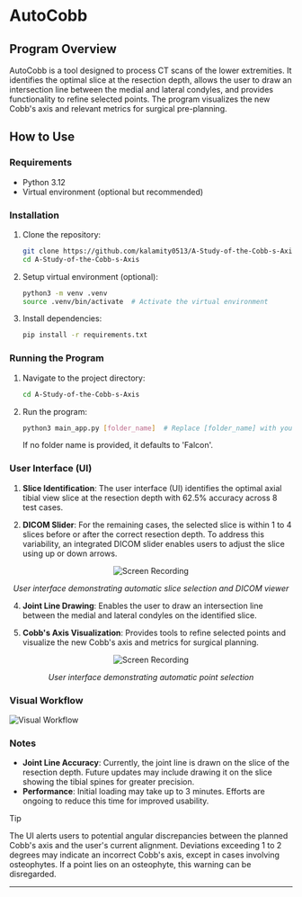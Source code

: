 # AutoCobb

## Program Overview

AutoCobb is a tool designed to process CT scans of the lower extremities. It identifies the optimal slice at the resection depth, allows the user to draw an intersection line between the medial and lateral condyles, and provides functionality to refine selected points. The program visualizes the new Cobb's axis and relevant metrics for surgical pre-planning.

## How to Use

### Requirements

- Python 3.12
- Virtual environment (optional but recommended)

### Installation

1. Clone the repository:

    ```bash
    git clone https://github.com/kalamity0513/A-Study-of-the-Cobb-s-Axis.git
    cd A-Study-of-the-Cobb-s-Axis
    ```

2. Setup virtual environment (optional):

    ```bash
    python3 -m venv .venv
    source .venv/bin/activate  # Activate the virtual environment
    ```

3. Install dependencies:

    ```bash
    pip install -r requirements.txt
    ```

### Running the Program

1. Navigate to the project directory:

    ```bash
    cd A-Study-of-the-Cobb-s-Axis
    ```

2. Run the program:

    ```bash
    python3 main_app.py [folder_name]  # Replace [folder_name] with your folder containing .dcm files
    ```

    If no folder name is provided, it defaults to 'Falcon'.

### User Interface (UI)

1. **Slice Identification**: The user interface (UI) identifies the optimal axial tibial view slice at the resection depth with 62.5% accuracy across 8 test cases.
   
2. **DICOM Slider**: For the remaining cases, the selected slice is within 1 to 4 slices before or after the correct resection depth. To address this variability, an integrated DICOM slider enables users to adjust the slice using up or down arrows.

<p align="center">
  <img src="https://github.com/kalamity0513/A-Study-of-the-Cobb-s-Axis/assets/115133535/528e1492-92c4-407a-9b0c-d99e84a94e49" alt="Screen Recording">
</p>
<p align="center"><em> User interface demonstrating automatic slice selection and DICOM viewer</em></p>
   
4. **Joint Line Drawing**: Enables the user to draw an intersection line between the medial and lateral condyles on the identified slice.
   
5. **Cobb's Axis Visualization**: Provides tools to refine selected points and visualize the new Cobb's axis and metrics for surgical planning.

<p align="center">
  <img src="https://github.com/kalamity0513/A-Study-of-the-Cobb-s-Axis/assets/115133535/b8133f47-fea4-4a77-ac7b-2326ecc623b9" alt="Screen Recording">
</p>
<p align="center"><em> User interface demonstrating automatic point selection</em></p>


### Visual Workflow
![Visual Workflow](https://github.com/kalamity0513/A-Study-of-the-Cobb-s-Axis/assets/115133535/7d797f13-7576-4df3-9131-ac7d07234822)

### Notes

- **Joint Line Accuracy**: Currently, the joint line is drawn on the slice of the resection depth. Future updates may include drawing it on the slice showing the tibial spines for greater precision.
- **Performance**: Initial loading may take up to 3 minutes. Efforts are ongoing to reduce this time for improved usability.

> [!TIP]
> The UI alerts users to potential angular discrepancies between the planned Cobb's axis and the user's current alignment. Deviations exceeding 1 to 2 degrees may indicate an incorrect Cobb's axis, except in cases involving osteophytes. If a point lies on an osteophyte, this warning can be disregarded.
---



